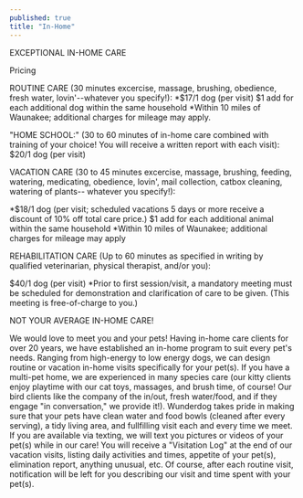 ```yaml
---
published: true
title: "In-Home"
---
```



EXCEPTIONAL IN-HOME CARE

Pricing

ROUTINE CARE (30 minutes excercise, massage, brushing, obedience, fresh water, lovin'--whatever you specify!):
*$17/1 dog (per visit)
$1 add for each additional dog within the same household
*Within 10 miles of Waunakee; additional charges for mileage may apply.

"HOME SCHOOL:" (30 to 60 minutes of in-home care combined with training of your choice!  You will receive a written report with each visit):
$20/1 dog (per visit)

VACATION CARE (30 to 45 minutes excercise, massage, brushing, feeding, watering, medicating, obedience, lovin', mail collection, catbox cleaning, watering of plants-- whatever you specify!):

*$18/1 dog (per visit; scheduled vacations 5 days or more receive a discount of 10% off total care price.)
$1 add for each additional animal within the same household
*Within 10 miles of Waunakee; additional charges for mileage may apply

REHABILITATION CARE (Up to 60 minutes as specified in writing by qualified veterinarian, physical therapist, and/or you):

$40/1 dog (per visit)
*Prior to first session/visit, a mandatory meeting must be scheduled for demonstration and clarification of care to be given. (This meeting is free-of-charge to you.)

NOT YOUR AVERAGE IN-HOME CARE!

We would love to meet you and your pets!
Having in-home care clients for over 20 years, we have established an in-home program to suit every pet's needs.  Ranging from high-energy to low energy dogs, we can design routine or vacation in-home visits specifically for your pet(s).  If you have a multi-pet home, we are experienced in many species care (our kitty clients enjoy playtime with our cat toys, massages, and brush time, of course!  Our bird clients like the company of the in/out, fresh water/food, and if they engage "in conversation," we provide it!).
Wunderdog takes pride in making sure that your pets have clean water and food bowls (cleaned after every serving), a tidy living area, and fullfilling visit each and every time we meet.
If you are available via texting, we will text you pictures or videos of your pet(s) while in our care!
You will receive a "Visitation Log" at the end of our vacation visits, listing daily activities and times, appetite of your pet(s), elimination report, anything unusual, etc.
Of course, after each routine visit, notification will be left for you describing our visit and time spent with your pet(s).
